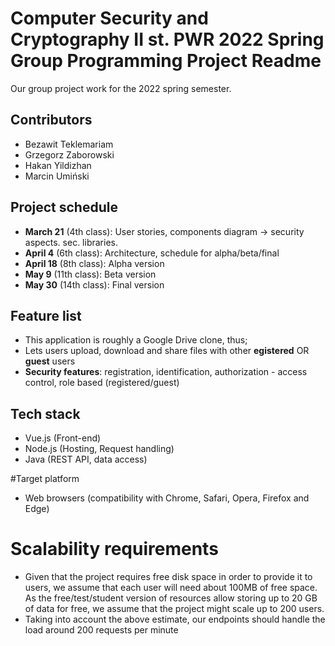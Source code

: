 # Computer Security and Cryptography II st. PWR 2022 Spring Group Programming Project Readme

Our group project work for the 2022 spring semester.

## Contributors

*  Bezawit Teklemariam
*  Grzegorz Zaborowski
*  Hakan Yildizhan
*  Marcin Umiński

## Project schedule

* **March 21** (4th class): User stories, components diagram -> security aspects. sec. libraries. 
* **April 4** (6th class): Architecture, schedule for alpha/beta/final
* **April 18** (8th class): Alpha version
* **May 9** (11th class): Beta version
* **May 30** (14th class): Final version

## Feature list

*  This application is roughly a Google Drive clone, thus;
*  Lets users upload, download and share files with other **egistered** OR **guest** users
*  **Security features**: registration, identification, authorization - access control, role based (registered/guest)

## Tech stack

* Vue.js (Front-end)
* Node.js (Hosting, Request handling)  
* Java (REST API, data access)

#Target platform
- Web browsers (compatibility with Chrome, Safari, Opera, Firefox and Edge)

# Scalability requirements
- Given that the project requires free disk space in order to provide it to users, we assume that each 
user will need about 100MB of free space. As the free/test/student version of resources allow storing up to 20 GB of data
for free, we assume that the project might scale up to 200 users.
- Taking into account the above estimate, our endpoints should handle the load around 200 requests per minute